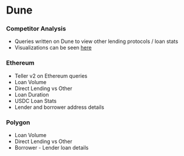# Dune

### Competitor Analysis

- Queries written on Dune to view other lending protocols / loan stats
- Visualizations can be seen [here](https://dune.com/sfg11/lending-protocols)

### Ethereum

- Teller v2 on Ethereum queries
- Loan Volume
- Direct Lending vs Other
- Loan Duration
- USDC Loan Stats
- Lender and borrower address details

### Polygon

- Loan Volume
- Direct Lending vs Other
- Borrower - Lender loan details
